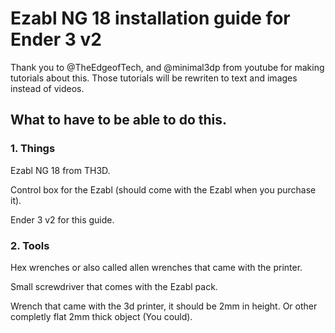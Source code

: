 # Ezabl NG 18 installation guide for Ender 3 v2
Thank you to @TheEdgeofTech, and @minimal3dp from youtube for making tutorials about this. Those tutorials will be rewriten to text and images instead of videos.

## What to have to be able to do this.
### 1. Things
Ezabl NG 18 from TH3D.

Control box for the Ezabl (should come with the Ezabl when you purchase it).

Ender 3 v2 for this guide.

### 2. Tools
Hex wrenches or also called allen wrenches that came with the printer.

Small screwdriver that comes with the Ezabl pack.

Wrench that came with the 3d printer, it should be 2mm in height. Or other completly flat 2mm thick object (You could).
